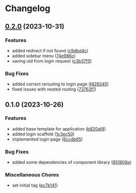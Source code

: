 # Changelog

## [0.2.0](https://github.com/NethServer/ns8-user-manager/compare/v0.1.0...v0.2.0) (2023-10-31)


### Features

* added redirect if not found ([c9dbd4c](https://github.com/NethServer/ns8-user-manager/commit/c9dbd4c8273d96bbd687360391febd9973f32c97))
* added sidebar menu ([74e986c](https://github.com/NethServer/ns8-user-manager/commit/74e986c9d86db73fc170c17dc0ea6c1c5d678daf))
* saving uid from login request ([c3b37f5](https://github.com/NethServer/ns8-user-manager/commit/c3b37f5d052a5098bdac05af3304428abfb6b07f))


### Bug Fixes

* added correct rerouting to login page ([f428245](https://github.com/NethServer/ns8-user-manager/commit/f4282450c478c2382aa362110b2d464595af8f3e))
* fixed issues with nested routing ([73763f1](https://github.com/NethServer/ns8-user-manager/commit/73763f1ca0318ef778488c00a8e96bcbfeaff2c7))

## 0.1.0 (2023-10-26)


### Features

* added base template for application ([b820af4](https://github.com/Tbaile/ns8-user-manager/commit/b820af4192c6f335e4e8a1ad63de39ef08fc2419))
* added login scaffold ([1c3ec50](https://github.com/Tbaile/ns8-user-manager/commit/1c3ec5008468549e84fa8e791bdcbf6083919d0e))
* implemented login page ([6ccdb65](https://github.com/Tbaile/ns8-user-manager/commit/6ccdb6594ff390e7a5614b85e9cb453f6c6f7850))


### Bug Fixes

* added some dependencies of component library ([851808e](https://github.com/Tbaile/ns8-user-manager/commit/851808ed63bdb359611a04f2d62c03f7c3920b09))


### Miscellaneous Chores

* set initial tag ([ec7b141](https://github.com/Tbaile/ns8-user-manager/commit/ec7b14118f9e6abbc909d6825c9ebcf261c0a9d0))
